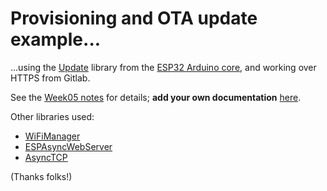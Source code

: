 Provisioning and OTA update example...
===

...using the
[Update](https://github.com/espressif/arduino-esp32/tree/master/libraries/Update)
library from the [ESP32 Arduino
core](https://github.com/espressif/arduino-esp32), and working over HTTPS from
Gitlab.

See the [Week05 notes](../Notes/Week05.mkd) for details; **add your own
documentation** [here](doc/).

Other libraries used:

- [WiFiManager](https://github.com/tzapu/WiFiManager.git)
- [ESPAsyncWebServer](https://github.com/me-no-dev/ESPAsyncWebServer.git)
- [AsyncTCP](https://github.com/me-no-dev/AsyncTCP.git)

(Thanks folks!)
